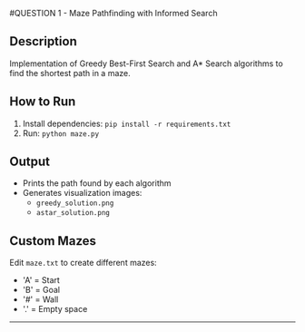 #QUESTION 1 - Maze Pathfinding with Informed Search

## Description
Implementation of Greedy Best-First Search and A* Search algorithms to find the shortest path in a maze.

## How to Run
1. Install dependencies: `pip install -r requirements.txt`
2. Run: `python maze.py`

## Output
- Prints the path found by each algorithm
- Generates visualization images:
  - `greedy_solution.png`
  - `astar_solution.png`

## Custom Mazes
Edit `maze.txt` to create different mazes:
- 'A' = Start
- 'B' = Goal
- '#' = Wall
- '.' = Empty space

----------------------------------------------------------------------------